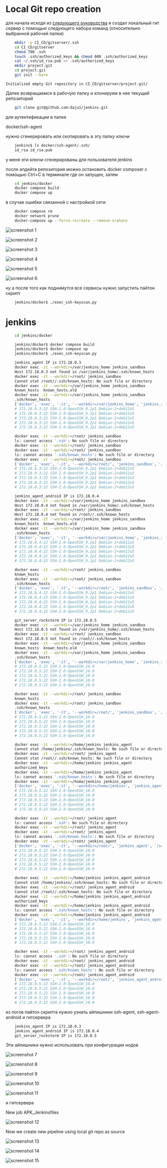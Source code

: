 # Local Git repo creation
для начала исходя из [следующего руководства](https://git-scm.com/book/en/v2/Git-on-the-Server-Setting-Up-the-Server) я создал локальный гит сервер с помощью следующего набора команд (относительно выбранной рабочей папки)

```bash
    mkdir -p CI_CD/gitserver/.ssh
    cd CI_CD/gitserver
    chmod 700 .ssh
    touch .ssh/authorized_keys && chmod 600 .ssh/authorized_keys
    cat ~/.ssh/id_rsa.pub >> .ssh/authorized_keys 
    mkdir project.git
    cd project.git
    git init --bare
```    
    Initialized empty Git repository in CI_CD/gitserver/project.git/


Далее возвращаемся в рабочую папку и клонируем в нее текущий репозиторий

```bash
    git clone git@github.com:daju1/jenkins.git
```

для аутентификации в папке

docker/ssh-agent

нужно сгенерировать или скопировать в эту папку ключи

```bash
    jenkins$ ls docker/ssh-agent/.ssh/
    id_rsa id_rsa.pub
```
у меня эти ключи сгенерированы для пользователя jenkins

после апдейта репозитория можно остановить docker composer с помощью Ctrl+C в терминале где он запущен, затем 

```bash
    cd jenkins/docker
    docker compose build
    docker compose up
```

в случае ошибки связанной с настройкой сети

```bash
    docker compose rm
    docker network prune
    docker-compose up --force-recreate --remove-orphans
```

![screenshot 1](images/01.png)

![screenshot 2](images/02.png)

![screenshot 3](images/03.png)

![screenshot 4](images/04.png)

![screenshot 5](images/05.png)

![screenshot 6](images/06.png)

ну а после того как поднимутся все сервисы нужно запустить пайтон скрипт

```bash
    jenkins/docker$ ./exec_ssh-keyscan.py
```

# jenkins
```bash
    cd jenkins/docker

    jenkins/docker$ docker compose build
    jenkins/docker$ docker compose up
    jenkins/docker$ ./exec_ssh-keyscan.py 

    jenkins_agent IP is 172.18.0.3
    docker exec -it --workdir=/var/jenkins_home jenkins_sandbox
    Host 172.18.0.3 not found in /var/jenkins_home/.ssh/known_hosts
    docker exec -it --workdir=/root/ jenkins_sandbox
    Cannot stat /root//.ssh/known_hosts: No such file or directory
    docker exec -it --workdir=/var/jenkins_home jenkins_sandbox
    known_hosts  known_hosts.old
    docker exec -it --workdir=/var/jenkins_home jenkins_sandbox
    .ssh/known_hosts
    ['docker', 'exec', '-it', '--workdir=/var/jenkins_home', 'jenkins_sandbox', '/scan-host-key.sh', '172.18.0.3', '/var/jenkins_home']
    # 172.18.0.3:22 SSH-2.0-OpenSSH_9.2p1 Debian-2+deb12u5
    # 172.18.0.3:22 SSH-2.0-OpenSSH_9.2p1 Debian-2+deb12u5
    # 172.18.0.3:22 SSH-2.0-OpenSSH_9.2p1 Debian-2+deb12u5
    # 172.18.0.3:22 SSH-2.0-OpenSSH_9.2p1 Debian-2+deb12u5
    # 172.18.0.3:22 SSH-2.0-OpenSSH_9.2p1 Debian-2+deb12u5

    docker exec -it --workdir=/root/ jenkins_sandbox
    ls: cannot access '.ssh': No such file or directory
    docker exec -it --workdir=/root/ jenkins_sandbox
    docker exec -it --workdir=/root/ jenkins_sandbox
    ls: cannot access '.ssh/known_hosts': No such file or directory
    docker exec -it --workdir=/root/ jenkins_sandbox
    ['docker', 'exec', '-it', '--workdir=/root/', 'jenkins_sandbox', '/scan-host-key.sh', '172.18.0.3', '/root/']
    # 172.18.0.3:22 SSH-2.0-OpenSSH_9.2p1 Debian-2+deb12u5
    # 172.18.0.3:22 SSH-2.0-OpenSSH_9.2p1 Debian-2+deb12u5
    # 172.18.0.3:22 SSH-2.0-OpenSSH_9.2p1 Debian-2+deb12u5
    # 172.18.0.3:22 SSH-2.0-OpenSSH_9.2p1 Debian-2+deb12u5
    # 172.18.0.3:22 SSH-2.0-OpenSSH_9.2p1 Debian-2+deb12u5

    jenkins_agent_android IP is 172.18.0.4
    docker exec -it --workdir=/var/jenkins_home jenkins_sandbox
    Host 172.18.0.4 not found in /var/jenkins_home/.ssh/known_hosts
    docker exec -it --workdir=/root/ jenkins_sandbox
    Host 172.18.0.4 not found in /root//.ssh/known_hosts
    docker exec -it --workdir=/var/jenkins_home jenkins_sandbox
    known_hosts  known_hosts.old
    docker exec -it --workdir=/var/jenkins_home jenkins_sandbox
    .ssh/known_hosts
    ['docker', 'exec', '-it', '--workdir=/var/jenkins_home', 'jenkins_sandbox', '/scan-host-key.sh', '172.18.0.4', '/var/jenkins_home']
    # 172.18.0.4:22 SSH-2.0-OpenSSH_9.2p1 Debian-2+deb12u5
    # 172.18.0.4:22 SSH-2.0-OpenSSH_9.2p1 Debian-2+deb12u5
    # 172.18.0.4:22 SSH-2.0-OpenSSH_9.2p1 Debian-2+deb12u5
    # 172.18.0.4:22 SSH-2.0-OpenSSH_9.2p1 Debian-2+deb12u5
    # 172.18.0.4:22 SSH-2.0-OpenSSH_9.2p1 Debian-2+deb12u5

    docker exec -it --workdir=/root/ jenkins_sandbox
    known_hosts
    docker exec -it --workdir=/root/ jenkins_sandbox
    .ssh/known_hosts
    ['docker', 'exec', '-it', '--workdir=/root/', 'jenkins_sandbox', '/scan-host-key.sh', '172.18.0.4', '/root/']
    # 172.18.0.4:22 SSH-2.0-OpenSSH_9.2p1 Debian-2+deb12u5
    # 172.18.0.4:22 SSH-2.0-OpenSSH_9.2p1 Debian-2+deb12u5
    # 172.18.0.4:22 SSH-2.0-OpenSSH_9.2p1 Debian-2+deb12u5
    # 172.18.0.4:22 SSH-2.0-OpenSSH_9.2p1 Debian-2+deb12u5
    # 172.18.0.4:22 SSH-2.0-OpenSSH_9.2p1 Debian-2+deb12u5

    git_server_rockstorm IP is 172.18.0.5
    docker exec -it --workdir=/var/jenkins_home jenkins_sandbox
    Host 172.18.0.5 not found in /var/jenkins_home/.ssh/known_hosts
    docker exec -it --workdir=/root/ jenkins_sandbox
    Host 172.18.0.5 not found in /root//.ssh/known_hosts
    docker exec -it --workdir=/var/jenkins_home jenkins_sandbox
    known_hosts  known_hosts.old
    docker exec -it --workdir=/var/jenkins_home jenkins_sandbox
    .ssh/known_hosts
    ['docker', 'exec', '-it', '--workdir=/var/jenkins_home', 'jenkins_sandbox', '/scan-host-key.sh', '172.18.0.5', '/var/jenkins_home']
    # 172.18.0.5:22 SSH-2.0-OpenSSH_10.0
    # 172.18.0.5:22 SSH-2.0-OpenSSH_10.0
    # 172.18.0.5:22 SSH-2.0-OpenSSH_10.0
    # 172.18.0.5:22 SSH-2.0-OpenSSH_10.0
    # 172.18.0.5:22 SSH-2.0-OpenSSH_10.0

    docker exec -it --workdir=/root/ jenkins_sandbox
    known_hosts
    docker exec -it --workdir=/root/ jenkins_sandbox
    .ssh/known_hosts
    ['docker', 'exec', '-it', '--workdir=/root/', 'jenkins_sandbox', '/scan-host-key.sh', '172.18.0.5', '/root/']
    # 172.18.0.5:22 SSH-2.0-OpenSSH_10.0
    # 172.18.0.5:22 SSH-2.0-OpenSSH_10.0
    # 172.18.0.5:22 SSH-2.0-OpenSSH_10.0
    # 172.18.0.5:22 SSH-2.0-OpenSSH_10.0
    # 172.18.0.5:22 SSH-2.0-OpenSSH_10.0

    docker exec -it --workdir=/home/jenkins jenkins_agent
    Cannot stat /home/jenkins/.ssh/known_hosts: No such file or directory
    docker exec -it --workdir=/root/ jenkins_agent
    Cannot stat /root//.ssh/known_hosts: No such file or directory
    docker exec -it --workdir=/home/jenkins jenkins_agent
    authorized_keys
    docker exec -it --workdir=/home/jenkins jenkins_agent
    ls: cannot access '.ssh/known_hosts': No such file or directory
    docker exec -it --workdir=/home/jenkins jenkins_agent
    ['docker', 'exec', '-it', '--workdir=/home/jenkins', 'jenkins_agent', '/scan-host-key.sh', '172.18.0.5', '/home/jenkins']
    # 172.18.0.5:22 SSH-2.0-OpenSSH_10.0
    # 172.18.0.5:22 SSH-2.0-OpenSSH_10.0
    # 172.18.0.5:22 SSH-2.0-OpenSSH_10.0
    # 172.18.0.5:22 SSH-2.0-OpenSSH_10.0
    # 172.18.0.5:22 SSH-2.0-OpenSSH_10.0

    docker exec -it --workdir=/root/ jenkins_agent
    ls: cannot access '.ssh': No such file or directory
    docker exec -it --workdir=/root/ jenkins_agent
    docker exec -it --workdir=/root/ jenkins_agent
    ls: cannot access '.ssh/known_hosts': No such file or directory
    docker exec -it --workdir=/root/ jenkins_agent
    ['docker', 'exec', '-it', '--workdir=/root/', 'jenkins_agent', '/scan-host-key.sh', '172.18.0.5', '/root/']
    # 172.18.0.5:22 SSH-2.0-OpenSSH_10.0
    # 172.18.0.5:22 SSH-2.0-OpenSSH_10.0
    # 172.18.0.5:22 SSH-2.0-OpenSSH_10.0
    # 172.18.0.5:22 SSH-2.0-OpenSSH_10.0
    # 172.18.0.5:22 SSH-2.0-OpenSSH_10.0

    docker exec -it --workdir=/home/jenkins jenkins_agent_android
    Cannot stat /home/jenkins/.ssh/known_hosts: No such file or directory
    docker exec -it --workdir=/root/ jenkins_agent_android
    Cannot stat /root//.ssh/known_hosts: No such file or directory
    docker exec -it --workdir=/home/jenkins jenkins_agent_android
    authorized_keys
    docker exec -it --workdir=/home/jenkins jenkins_agent_android
    ls: cannot access '.ssh/known_hosts': No such file or directory
    docker exec -it --workdir=/home/jenkins jenkins_agent_android
    ['docker', 'exec', '-it', '--workdir=/home/jenkins', 'jenkins_agent_android', '/scan-host-key.sh', '172.18.0.5', '/home/jenkins']
    # 172.18.0.5:22 SSH-2.0-OpenSSH_10.0
    # 172.18.0.5:22 SSH-2.0-OpenSSH_10.0
    # 172.18.0.5:22 SSH-2.0-OpenSSH_10.0
    # 172.18.0.5:22 SSH-2.0-OpenSSH_10.0
    # 172.18.0.5:22 SSH-2.0-OpenSSH_10.0

    docker exec -it --workdir=/root/ jenkins_agent_android
    ls: cannot access '.ssh': No such file or directory
    docker exec -it --workdir=/root/ jenkins_agent_android
    docker exec -it --workdir=/root/ jenkins_agent_android
    ls: cannot access '.ssh/known_hosts': No such file or directory
    docker exec -it --workdir=/root/ jenkins_agent_android
    ['docker', 'exec', '-it', '--workdir=/root/', 'jenkins_agent_android', '/scan-host-key.sh', '172.18.0.5', '/root/']
    # 172.18.0.5:22 SSH-2.0-OpenSSH_10.0
    # 172.18.0.5:22 SSH-2.0-OpenSSH_10.0
    # 172.18.0.5:22 SSH-2.0-OpenSSH_10.0
    # 172.18.0.5:22 SSH-2.0-OpenSSH_10.0
    # 172.18.0.5:22 SSH-2.0-OpenSSH_10.0

```


из логов пайтон скрипта нужно узнать айпишники ssh-agent, ssh-agent-android и гитсервера

```bash
    jenkins_agent IP is 172.18.0.3
    jenkins_agent_android IP is 172.18.0.4
    git_server_rockstorm IP is 172.18.0.5
```

Эти айпишники нужно использовать при конфигурации нодов

![screenshot 7](images/07.png)

![screenshot 8](images/08.png)

![screenshot 9](images/09.png)

![screenshot 10](images/10.png)

![screenshot 11](images/11.png)

и гитсервера

New job APK_Jenkinsfiles

![screenshot 12](images/12.png)

Now we create new pipeline using local git repo as source

![screenshot 13](images/13.png)

![screenshot 14](images/14.png)

![screenshot 15](images/15.png)
